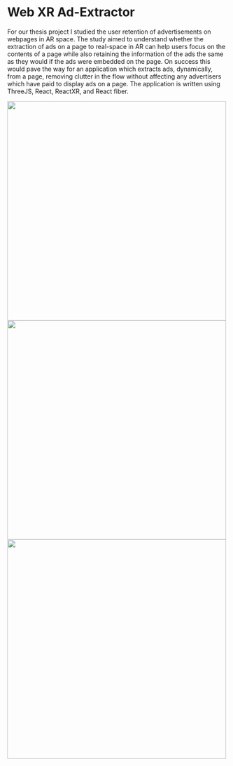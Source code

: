 # Web XR Ad-Extractor

For our thesis project I studied the user retention of advertisements on webpages in AR space. The study aimed to understand whether the extraction of ads on a page to real-space in AR can help users focus on the contents of a page while also retaining the information of the ads the same as they would if the ads were embedded on the page. On success this would pave the way for an application which extracts ads, dynamically, from a page, removing clutter in the flow without affecting any advertisers which have paid to display ads on a page. The application is written using ThreeJS, React, ReactXR, and React fiber.

<img src="https://github.com/user-attachments/assets/b4a5fc26-aba0-409c-b4c6-0b84297fdc2a" width="500">
<img src="https://github.com/user-attachments/assets/4a0dbf77-665b-4856-b517-32a931781615" width="500">
<img src="https://github.com/user-attachments/assets/92247267-47fa-4a8e-84ed-4061a2d6c685" width="500">

